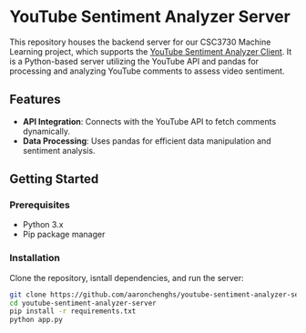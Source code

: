 # YouTube Sentiment Analyzer Server

This repository houses the backend server for our CSC3730 Machine Learning project, which supports the [YouTube Sentiment Analyzer Client](https://github.com/aaronchenghs/Youtube-Sentiment-Analyzer-Client). It is a Python-based server utilizing the YouTube API and pandas for processing and analyzing YouTube comments to assess video sentiment.

## Features

- **API Integration**: Connects with the YouTube API to fetch comments dynamically.
- **Data Processing**: Uses pandas for efficient data manipulation and sentiment analysis.

## Getting Started

### Prerequisites

- Python 3.x
- Pip package manager

### Installation

Clone the repository, isntall dependencies, and run the server:
   ```bash
   git clone https://github.com/aaronchenghs/youtube-sentiment-analyzer-server.git
   cd youtube-sentiment-analyzer-server
   pip install -r requirements.txt
   python app.py
  ```

